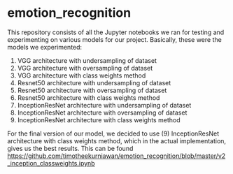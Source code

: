 # emotion_recognition
This repository consists of all the Jupyter notebooks we ran for testing and experimenting on various models for our project. Basically, these were the models we experimented:

1. VGG architecture with undersampling of dataset
2. VGG architecture with oversampling of dataset
3. VGG architecture with class weights method
4. Resnet50 architecture with undersampling of dataset
5. Resnet50 architecture with oversampling of dataset
6. Resnet50 architecture with class weights method
7. InceptionResNet architecture with undersampling of dataset
8. InceptionResNet architecture with oversampling of dataset
9. InceptionResNet architecture with class weights method

For the final version of our model, we decided to use (9) InceptionResNet architecture with class weights method, which in the actual implementation, gives us the best results.
This can be found https://github.com/timotheekurniawan/emotion_recognition/blob/master/v2_inception_classweights.ipynb

